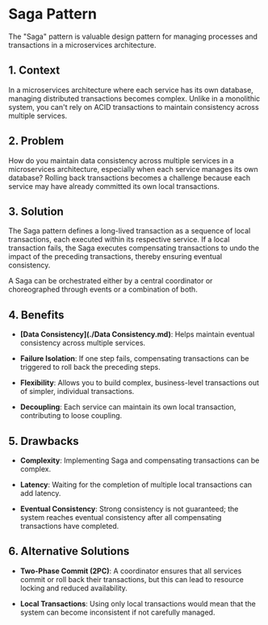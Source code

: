 # Saga Pattern

The "Saga" pattern is valuable design pattern for managing processes and transactions in a microservices architecture.


## 1. Context

In a microservices architecture where each service has its own database, managing distributed transactions becomes complex. Unlike in a monolithic system, you can't rely on ACID transactions to maintain consistency across multiple services.


## 2. Problem

How do you maintain data consistency across multiple services in a microservices architecture, especially when each service manages its own database? Rolling back transactions becomes a challenge because each service may have already committed its own local transactions.


## 3. Solution

The Saga pattern defines a long-lived transaction as a sequence of local transactions, each executed within its respective service. If a local transaction fails, the Saga executes compensating transactions to undo the impact of the preceding transactions, thereby ensuring eventual consistency.

A Saga can be orchestrated either by a central coordinator or choreographed through events or a combination of both.


## 4. Benefits

- **[Data Consistency](./Data Consistency.md)**: Helps maintain eventual consistency across multiple services.

- **Failure Isolation**: If one step fails, compensating transactions can be triggered to roll back the preceding steps.

- **Flexibility**: Allows you to build complex, business-level transactions out of simpler, individual transactions.

- **Decoupling**: Each service can maintain its own local transaction, contributing to loose coupling.


## 5. Drawbacks

- **Complexity**: Implementing Saga and compensating transactions can be complex.

- **Latency**: Waiting for the completion of multiple local transactions can add latency.

- **Eventual Consistency**: Strong consistency is not guaranteed; the system reaches eventual consistency after all compensating transactions have completed.


## 6. Alternative Solutions

- **Two-Phase Commit (2PC)**: A coordinator ensures that all services commit or roll back their transactions, but this can lead to resource locking and reduced availability.

- **Local Transactions**: Using only local transactions would mean that the system can become inconsistent if not carefully managed.
